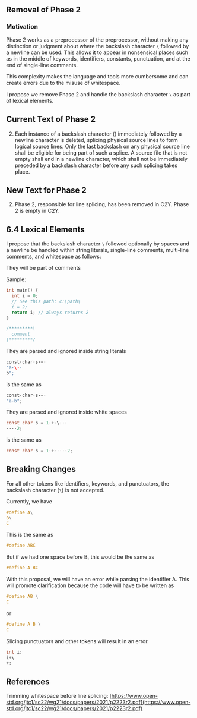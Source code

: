 
## Removal of Phase 2

### Motivation

Phase 2 works as a preprocessor of the preprocessor, without making any distinction or judgment about where the backslash character `\` followed by a newline can be used. This allows it to appear in nonsensical places such as in the middle of keywords, identifiers, constants, punctuation, and at the end of single-line comments.

This complexity makes the language and tools more cumbersome and can create errors due to the misuse of whitespace.

I propose we remove Phase 2 and handle the backslash character `\` as part of lexical elements.

## Current Text of Phase 2

2. Each instance of a backslash character (\) immediately followed by a newline character is deleted, splicing physical source lines to form logical source lines. Only the last backslash on any physical source line shall be eligible for being part of such a splice. A source file that is not empty shall end in a newline character, which shall not be immediately preceded by a backslash character before any such splicing takes place.

## New Text for Phase 2

2. Phase 2, responsible for line splicing, has been removed in C2Y. Phase 2 is empty in C2Y.

## 6.4 Lexical Elements

I propose that the backslash character `\` followed optionally by  spaces and a newline be handled within string literals, single-line comments, multi-line comments, and whitespace as follows:

They will be part of comments

Sample:

```c
int main() {
  int i = 0;
  // See this path: c:\path\
  i = 2;
  return i; // always returns 2
}
```

```c
/*********\
  comment
\*********/
```

They are parsed and ignored inside string literals

```c
const·char·s·=·
"a·\··
b";
```
is the same as

```c
const·char·s·=·
"a·b";
```

They are parsed and ignored inside white spaces

```c
const char s = 1·+·\···
····2;
```
is the same as 
```c
const char s = 1·+·····2;
```

## Breaking Changes
For all other tokens like identifiers, keywords, and punctuators, the backslash character (`\`) is not accepted.

Currently, we have

```c
#define A\
B\
C
```
This is the same as
```c
#define ABC
```
But if we had one space before B, this would be the same as

```c
#define A BC
```
With this proposal, we will have an error while parsing the identifier A. This will promote clarification because the code will have to be written as
```c
#define AB \
C
```
or
```c
#define A B \
C
```
Slicing punctuators and other tokens will result in an error.

```c
int i;
i+\
+;
```

## References

Trimming whitespace before line splicing:
[https://www.open-std.org/jtc1/sc22/wg21/docs/papers/2021/p2223r2.pdf](https://www.open-std.org/jtc1/sc22/wg21/docs/papers/2021/p2223r2.pdf)




